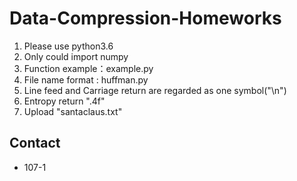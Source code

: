# Data-Compression-Homeworks

1. Please use python3.6
2. Only could import numpy
3. Function example：example.py
4. File name format : huffman.py
5. Line feed and Carriage return are regarded as one symbol("\n")
6. Entropy return ".4f"
7. Upload "santaclaus.txt"

## Contact

* 107-1